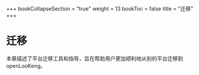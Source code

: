 ﻿+++
bookCollapseSection = "true"
weight = 13
bookToc = false
title = "迁移"
+++

# 迁移



本章描述了平台迁移工具和指导，旨在帮助用户更加顺利地从别的平台迁移到openLooKeng。